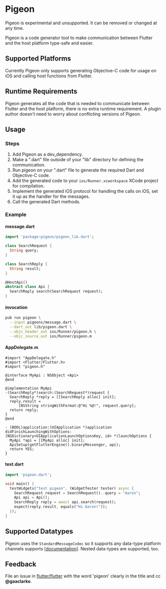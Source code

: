 # Pigeon

<aside class="warning">
Pigeon is experimental and unsupported.  It can be removed or changed at any time.
</aside>

Pigeon is a code generator tool to make communication between Flutter and the
host platform type-safe and easier.

## Supported Platforms

Currently Pigeon only supports generating Objective-C code for usage on iOS and calling host functions from Flutter.

## Runtime Requirements

Pigeon generates all the code that is needed to communicate between Flutter and the host platform, there is no extra runtime requirement.  A plugin author doesn't need to worry about conflicting versions of Pigeon.

## Usage

### Steps

1) Add Pigeon as a dev_dependency.
1) Make a ".dart" file outside of your "lib" directory for defining the communication.
1) Run pigeon on your ".dart" file to generate the required Dart and Objective-C code.
1) Add the generated code to your `ios/Runner.xcworkspace` XCode project for compilation.
1) Implement the generated iOS protocol for handling the calls on iOS, set it up as the handler for the messages.
1) Call the generated Dart methods.

### Example

#### message.dart

```dart
import 'package:pigeon/pigeon_lib.dart';

class SearchRequest {
  String query;
}

class SearchReply {
  String result;
}

@HostApi()
abstract class Api {
  SearchReply search(SearchRequest request);
}
```

#### invocation

```sh
pub run pigeon \
  --input pigeons/message.dart \
  --dart_out lib/pigeon.dart \
  --objc_header_out ios/Runner/pigeon.h \
  --objc_source_out ios/Runner/pigeon.m
```

#### AppDelegate.m

```objc
#import "AppDelegate.h"
#import <Flutter/Flutter.h>
#import "pigeon.h"

@interface MyApi : NSObject <Api>
@end

@implementation MyApi
-(SearchReply*)search:(SearchRequest*)request {
  SearchReply *reply = [[SearchReply alloc] init];
  reply.result =
      [NSString stringWithFormat:@"Hi %@!", request.query];
  return reply;
}
@end

- (BOOL)application:(UIApplication *)application 
didFinishLaunchingWithOptions:(NSDictionary<UIApplicationLaunchOptionsKey, id> *)launchOptions {
  MyApi *api = [[MyApi alloc] init];
  ApiSetup(getFlutterEngine().binaryMessenger, api);
  return YES;
}
```

#### test.dart

```dart
import 'pigeon.dart';

void main() {
  testWidgets("test pigeon", (WidgetTester tester) async {
    SearchRequest request = SearchRequest()..query = "Aaron";
    Api api = Api();
    SearchReply reply = await api.search(request);
    expect(reply.result, equals("Hi Aaron!"));
  });
}

```

## Supported Datatypes

Pigeon uses the `StandardMessageCodec` so it supports any data-type platform
channels supports
[[documentation](https://flutter.dev/docs/development/platform-integration/platform-channels#codec)].  Nested data-types are supported, too.

## Feedback

File an issue in [flutter/flutter](https://github.com/flutter/flutter) with the
word 'pigeon' clearly in the title and cc **@gaaclarke**.
